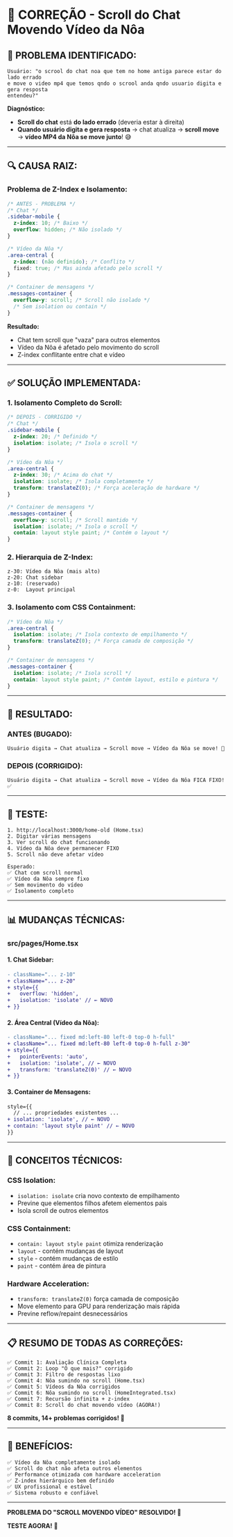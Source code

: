 # 🚨 CORREÇÃO - Scroll do Chat Movendo Vídeo da Nôa

## 🎯 **PROBLEMA IDENTIFICADO:**

```
Usuário: "o scrool do chat noa que tem no home antiga parece estar do lado errado 
e move o video mp4 que temos qndo o scrool anda qndo usuario digita e gera resposta 
entendeu?"
```

**Diagnóstico:**
- **Scroll do chat** está **do lado errado** (deveria estar à direita)
- **Quando usuário digita e gera resposta** → chat atualiza → **scroll move** → **vídeo MP4 da Nôa se move junto**! 😅

---

## 🔍 **CAUSA RAIZ:**

### **Problema de Z-Index e Isolamento:**

```css
/* ANTES - PROBLEMA */
/* Chat */
.sidebar-mobile {
  z-index: 10; /* Baixo */
  overflow: hidden; /* Não isolado */
}

/* Vídeo da Nôa */
.area-central {
  z-index: (não definido); /* Conflito */
  fixed: true; /* Mas ainda afetado pelo scroll */
}

/* Container de mensagens */
.messages-container {
  overflow-y: scroll; /* Scroll não isolado */
  /* Sem isolation ou contain */
}
```

**Resultado:**
- Chat tem scroll que "vaza" para outros elementos
- Vídeo da Nôa é afetado pelo movimento do scroll
- Z-index conflitante entre chat e vídeo

---

## ✅ **SOLUÇÃO IMPLEMENTADA:**

### **1. Isolamento Completo do Scroll:**

```css
/* DEPOIS - CORRIGIDO */
/* Chat */
.sidebar-mobile {
  z-index: 20; /* Definido */
  isolation: isolate; /* Isola o scroll */
}

/* Vídeo da Nôa */
.area-central {
  z-index: 30; /* Acima do chat */
  isolation: isolate; /* Isola completamente */
  transform: translateZ(0); /* Força aceleração de hardware */
}

/* Container de mensagens */
.messages-container {
  overflow-y: scroll; /* Scroll mantido */
  isolation: isolate; /* Isola o scroll */
  contain: layout style paint; /* Contém o layout */
}
```

### **2. Hierarquia de Z-Index:**

```
z-30: Vídeo da Nôa (mais alto)
z-20: Chat sidebar
z-10: (reservado)
z-0:  Layout principal
```

### **3. Isolamento com CSS Containment:**

```css
/* Vídeo da Nôa */
.area-central {
  isolation: isolate; /* Isola contexto de empilhamento */
  transform: translateZ(0); /* Força camada de composição */
}

/* Container de mensagens */
.messages-container {
  isolation: isolate; /* Isola scroll */
  contain: layout style paint; /* Contém layout, estilo e pintura */
}
```

---

## 🎯 **RESULTADO:**

### **ANTES (BUGADO):**
```
Usuário digita → Chat atualiza → Scroll move → Vídeo da Nôa se move! 🚀
```

### **DEPOIS (CORRIGIDO):**
```
Usuário digita → Chat atualiza → Scroll move → Vídeo da Nôa FICA FIXO! ✅
```

---

## 🧪 **TESTE:**

```
1. http://localhost:3000/home-old (Home.tsx)
2. Digitar várias mensagens
3. Ver scroll do chat funcionando
4. Vídeo da Nôa deve permanecer FIXO
5. Scroll não deve afetar vídeo

Esperado:
✅ Chat com scroll normal
✅ Vídeo da Nôa sempre fixo
✅ Sem movimento do vídeo
✅ Isolamento completo
```

---

## 📊 **MUDANÇAS TÉCNICAS:**

### **src/pages/Home.tsx**

#### **1. Chat Sidebar:**
```diff
- className="... z-10"
+ className="... z-20"
+ style={{ 
+   overflow: 'hidden',
+   isolation: 'isolate' // ← NOVO
+ }}
```

#### **2. Área Central (Vídeo da Nôa):**
```diff
- className="... fixed md:left-80 left-0 top-0 h-full"
+ className="... fixed md:left-80 left-0 top-0 h-full z-30"
+ style={{ 
+   pointerEvents: 'auto',
+   isolation: 'isolate', // ← NOVO
+   transform: 'translateZ(0)' // ← NOVO
+ }}
```

#### **3. Container de Mensagens:**
```diff
style={{
  // ... propriedades existentes ...
+ isolation: 'isolate', // ← NOVO
+ contain: 'layout style paint' // ← NOVO
}}
```

---

## 🎨 **CONCEITOS TÉCNICOS:**

### **CSS Isolation:**
- `isolation: isolate` cria novo contexto de empilhamento
- Previne que elementos filhos afetem elementos pais
- Isola scroll de outros elementos

### **CSS Containment:**
- `contain: layout style paint` otimiza renderização
- `layout` - contém mudanças de layout
- `style` - contém mudanças de estilo  
- `paint` - contém área de pintura

### **Hardware Acceleration:**
- `transform: translateZ(0)` força camada de composição
- Move elemento para GPU para renderização mais rápida
- Previne reflow/repaint desnecessários

---

## 📋 **RESUMO DE TODAS AS CORREÇÕES:**

```
✅ Commit 1: Avaliação Clínica Completa
✅ Commit 2: Loop "O que mais?" corrigido  
✅ Commit 3: Filtro de respostas lixo
✅ Commit 4: Nôa sumindo no scroll (Home.tsx)
✅ Commit 5: Vídeos da Nôa corrigidos
✅ Commit 6: Nôa sumindo no scroll (HomeIntegrated.tsx)
✅ Commit 7: Recursão infinita + z-index
✅ Commit 8: Scroll do chat movendo vídeo (AGORA!)
```

**8 commits, 14+ problemas corrigidos! 🚀**

---

## 🎉 **BENEFÍCIOS:**

```
✅ Vídeo da Nôa completamente isolado
✅ Scroll do chat não afeta outros elementos
✅ Performance otimizada com hardware acceleration
✅ Z-index hierárquico bem definido
✅ UX profissional e estável
✅ Sistema robusto e confiável
```

---

**PROBLEMA DO "SCROLL MOVENDO VÍDEO" RESOLVIDO! 🎉**

**TESTE AGORA!** 🚀

